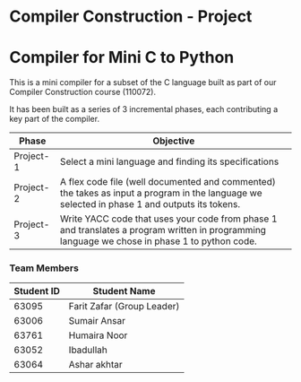 Compiler Construction - Project 
===============================

# Compiler for Mini C to Python
This is a mini compiler for a subset of the C language built as part of our Compiler Construction course (110072).

It has been built as a series of 3 incremental phases, each contributing a key part of the compiler.

| Phase     | Objective                                                                                                                                         |
|-----------|----------------------------------------------------------------------------------------------                                                     |
| Project-1 | Select a mini language and finding its specifications |
| Project-2 | A flex code file (well documented and commented) the takes as input a program in the language we selected in phase 1 and outputs its tokens.      |
| Project-3 | Write YACC code that uses your code from phase 1 and translates a program written in programming language we chose in phase 1 to python code.     |               

### Team Members

| Student ID     | Student Name                |
| -------------  | -------------               |
| 63095          | Farit Zafar (Group Leader)  | 
| 63006          | Sumair Ansar                |
| 63761          | Humaira Noor                | 
| 63052          | Ibadullah                   |
| 63064          | Ashar akhtar                | 


